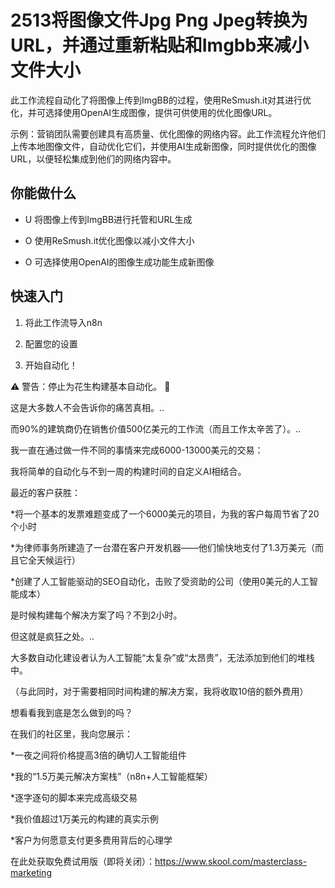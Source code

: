 # 2513将图像文件Jpg Png Jpeg转换为URL，并通过重新粘贴和Imgbb来减小文件大小

此工作流程自动化了将图像上传到ImgBB的过程，使用ReSmush.it对其进行优化，并可选择使用OpenAI生成图像，提供可供使用的优化图像URL。

示例：营销团队需要创建具有高质量、优化图像的网络内容。此工作流程允许他们上传本地图像文件，自动优化它们，并使用AI生成新图像，同时提供优化的图像URL，以便轻松集成到他们的网络内容中。

## 你能做什么

- U 将图像上传到ImgBB进行托管和URL生成

- O 使用ReSmush.it优化图像以减小文件大小

- O 可选择使用OpenAI的图像生成功能生成新图像

## 快速入门

1.  将此工作流导入n8n

2.  配置您的设置

3.  开始自动化！

⚠️ 警告：停止为花生构建基本自动化。 🚫

这是大多数人不会告诉你的痛苦真相。..

而90%的建筑商仍在销售价值500亿美元的工作流（而且工作太辛苦了）。..

我一直在通过做一件不同的事情来完成6000-13000美元的交易：

我将简单的自动化与不到一周的构建时间的自定义AI相结合。

最近的客户获胜：

*将一个基本的发票难题变成了一个6000美元的项目，为我的客户每周节省了20个小时

*为律师事务所建造了一台潜在客户开发机器——他们愉快地支付了1.3万美元（而且它全天候运行）

*创建了人工智能驱动的SEO自动化，击败了受资助的公司（使用0美元的人工智能成本）

是时候构建每个解决方案了吗？不到2小时。

但这就是疯狂之处。..

大多数自动化建设者认为人工智能“太复杂”或“太昂贵”，无法添加到他们的堆栈中。

（与此同时，对于需要相同时间构建的解决方案，我将收取10倍的额外费用）

想看看我到底是怎么做到的吗？

在我们的社区里，我向您展示：

*一夜之间将价格提高3倍的确切人工智能组件

*我的“1.5万美元解决方案栈”（n8n+人工智能框架）

*逐字逐句的脚本来完成高级交易

*我价值超过1万美元的构建的真实示例

*客户为何愿意支付更多费用背后的心理学

在此处获取免费试用版（即将关闭）：https://www.skool.com/masterclass-marketing

